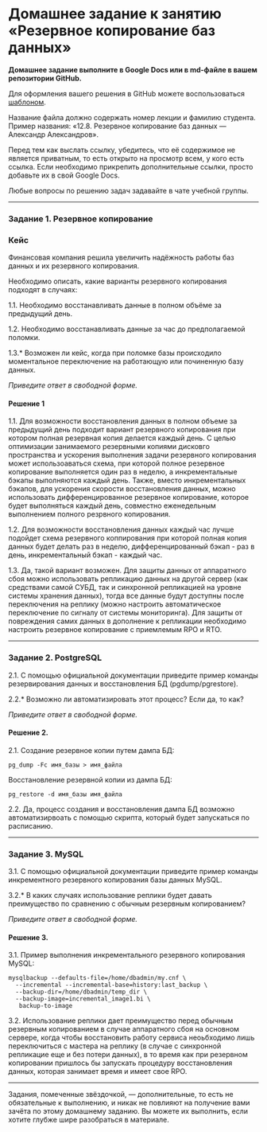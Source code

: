 # Домашнее задание к занятию «Резервное копирование баз данных»

**Домашнее задание выполните в Google Docs или в md-файле в вашем репозитории GitHub.** 

Для оформления вашего решения в GitHub можете воспользоваться [шаблоном](https://github.com/netology-code/sys-pattern-homework).

Название файла должно содержать номер лекции и фамилию студента. Пример названия: «12.8. Резервное копирование баз данных — Александр Александров».

Перед тем как выслать ссылку, убедитесь, что её содержимое не является приватным, то есть открыто на просмотр всем, у кого есть ссылка. Если необходимо прикрепить дополнительные ссылки, просто добавьте их в свой Google Docs.

Любые вопросы по решению задач задавайте в чате учебной группы.

---

### Задание 1. Резервное копирование

### Кейс
Финансовая компания решила увеличить надёжность работы баз данных и их резервного копирования. 

Необходимо описать, какие варианты резервного копирования подходят в случаях: 

1.1. Необходимо восстанавливать данные в полном объёме за предыдущий день.

1.2. Необходимо восстанавливать данные за час до предполагаемой поломки.

1.3.* Возможен ли кейс, когда при поломке базы происходило моментальное переключение на работающую или починенную базу данных.

*Приведите ответ в свободной форме.*

#### Решение 1

1.1. Для возможности восстановления данных в полном объеме за предыдущий день подходит вариант резервного копирования при котором полная резервная копия делается каждый день. С целью оптимизации занимаемого резервными копиями дисковго пространства и ускорения выполнения задачи резервного копирования может использоаваться схема, при которой полное резервное копирование выполняется один раз в неделю, а инкрементальные бэкапы выполняются каждый день. Также, вместо инкрементальных бэкапов, для ускорения скорости восстановления данных, можно использовать дифференцированное резервное копирование, которое будет выполняться каждый день, совместно еженедельным выполнением полного резрвного копирования. 

1.2. Для возможности восстановления данных каждый час лучше подойдет схема резервного коппирования при которой полная копия данных будет делать раз в неделю, дифференцированный бэкап - раз в день, инкрементальный бэкап - каждый час.

1.3. Да, такой вариант возможен. Для защиты данных от аппаратного сбоя можно использовать репликацию данных на другой сервер (как средствами самой СУБД, так и синхронной репликацией на уровне системы хранения данных), тогда все данные будут доступны после переключения на реплику (можно настроить автоматическое переключение по сигналу от системы мониторинга). Для защиты от повреждения самих данных в дополнение к репликации необходимо настроить резервное копирование с приемлемым RPO и RTO. 

---

### Задание 2. PostgreSQL

2.1. С помощью официальной документации приведите пример команды резервирования данных и восстановления БД (pgdump/pgrestore).

2.2.* Возможно ли автоматизировать этот процесс? Если да, то как?

*Приведите ответ в свободной форме.*

#### Решение 2.

2.1. Создание резервное копии путем дампа БД:
```
pg_dump -Fc имя_базы > имя_файла
```
Восстановление резервной копии из дампа БД:
```
pg_restore -d имя_базы имя_файла
```
2.2. Да, процесс создания и восстановления дампа БД возможно автоматизирвоать с помощью скрипта, который будет запускаться по расписанию.

---

### Задание 3. MySQL

3.1. С помощью официальной документации приведите пример команды инкрементного резервного копирования базы данных MySQL. 

3.2.* В каких случаях использование реплики будет давать преимущество по сравнению с обычным резервным копированием?

*Приведите ответ в свободной форме.*

#### Решение 3.

3.1. Пример выполнения инкрементального резервного копирования MySQL:
```
mysqlbackup --defaults-file=/home/dbadmin/my.cnf \
  --incremental --incremental-base=history:last_backup \
  --backup-dir=/home/dbadmin/temp_dir \
  --backup-image=incremental_image1.bi \
   backup-to-image
```

3.2. Использование реплики дает преимущество перед обычным резервным копированием в случае аппаратного сбоя на основном сервере, когда чтобы восстановить работу сервиса неоьбходимо лишь переключиться с мастера на реплику (в случае с синхронной репликацие еще и без потери данных), в то время как при резервном копировании пришлось бы запускать процедуру восстановления данных, которая занимает время и имеет свое RPO. 

---

Задания, помеченные звёздочкой, — дополнительные, то есть не обязательные к выполнению, и никак не повлияют на получение вами зачёта по этому домашнему заданию. Вы можете их выполнить, если хотите глубже шире разобраться в материале.
